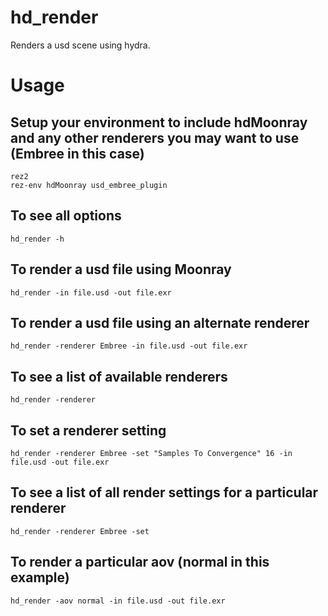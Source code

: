 # hd_render
Renders a usd scene using hydra.

# Usage
## Setup your environment to include hdMoonray and any other renderers you may want to use (Embree in this case)
    rez2
    rez-env hdMoonray usd_embree_plugin

## To see all options
    hd_render -h

## To render a usd file using Moonray
    hd_render -in file.usd -out file.exr

## To render a usd file using an alternate renderer
    hd_render -renderer Embree -in file.usd -out file.exr

## To see a list of available renderers
    hd_render -renderer

## To set a renderer setting
    hd_render -renderer Embree -set "Samples To Convergence" 16 -in file.usd -out file.exr

## To see a list of all render settings for a particular renderer
    hd_render -renderer Embree -set

## To render a particular aov (normal in this example)
    hd_render -aov normal -in file.usd -out file.exr
